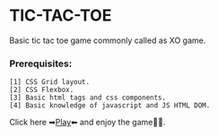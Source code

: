 # TIC-TAC-TOE
Basic tic tac toe game commonly called as XO game.

### Prerequisites:
    [1] CSS Grid layout.
    [2] CSS Flexbox.
    [3] Basic html tags and css components.
    [4] Basic knowledge of javascript and JS HTML DOM.

Click here ➡[Play](https://lucid-jackson-5ba41a.netlify.app/tictactoe.html)⬅ and enjoy the game🤑😉.
